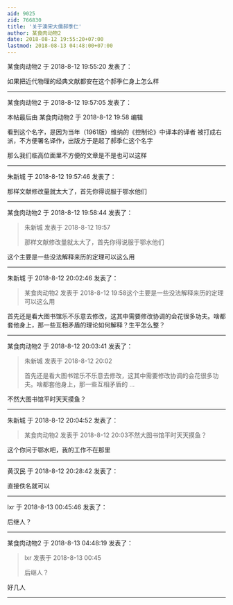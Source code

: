 ```yaml
---
aid: 9025
zid: 766830
title: '关于澳宋大儒郝季仁'
author: 某食肉动物2
date: 2018-08-12 19:55:20+07:00
lastmod: 2018-08-13 04:48:00+07:00
---
```


某食肉动物2 于 2018-8-12 19:55:20 发表了：

如果把近代物理的经典文献都安在这个郝季仁身上怎么样

---------

某食肉动物2 于 2018-8-12 19:57:05 发表了：

本帖最后由 某食肉动物2 于 2018-8-12 19:58 编辑 

看到这个名字，是因为当年（1961版）维纳的《控制论》中译本的译者 被打成右派，不方便署名译作，出版方于是起了郝季仁这个名字

那么我们临高位面里不方便的文章是不是也可以这样

---------

朱新城 于 2018-8-12 19:57:46 发表了：

那样文献修改量就太大了，首先你得说服于鄂水他们

---------

某食肉动物2 于 2018-8-12 19:58:44 发表了：

> 朱新城 发表于 2018-8-12 19:57
> 
> 那样文献修改量就太大了，首先你得说服于鄂水他们



这个主要是一些没法解释来历的定理可以这么用

---------

朱新城 于 2018-8-12 20:02:46 发表了：

> 某食肉动物2 发表于 2018-8-12 19:58这个主要是一些没法解释来历的定理可以这么用



首先还是看大图书馆乐不乐意去修改，这其中需要修改协调的会花很多功夫。啥都套他身上，那一些互相矛盾的理论如何解释？生平怎么整？

---------

某食肉动物2 于 2018-8-12 20:03:41 发表了：

> 朱新城 发表于 2018-8-12 20:02
> 
> 首先还是看大图书馆乐不乐意去修改，这其中需要修改协调的会花很多功夫。啥都套他身上，那一些互相矛盾的 ...



不然大图书馆平时天天摸鱼？

---------

朱新城 于 2018-8-12 20:04:52 发表了：

> 某食肉动物2 发表于 2018-8-12 20:03不然大图书馆平时天天摸鱼？



这个你问于鄂水吧，我的工作不在那里

---------

黄汉民 于 2018-8-12 20:28:42 发表了：

直接佚名就可以

---------

lxr 于 2018-8-13 00:45:46 发表了：

后继人？

---------

某食肉动物2 于 2018-8-13 04:48:19 发表了：

> lxr 发表于 2018-8-13 00:45
> 
> 后继人？



好几人

---------

